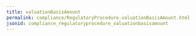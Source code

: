 ```yaml
---
title: valuationBasisAmount
permalink: compliance/RegulatoryProcedure.valuationBasisAmount.html
jsonid: compliance_regulatoryprocedure_valuationbasisamount
---
```

